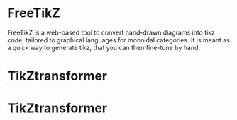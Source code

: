 # FreeTikZ

FreeTikZ is a web-based tool to convert hand-drawn diagrams into tikz code, tailored to graphical languages for monoidal categories. It is meant as a quick way to generate tikz, that you can then fine-tune by hand.
# TikZtransformer
# TikZtransformer
